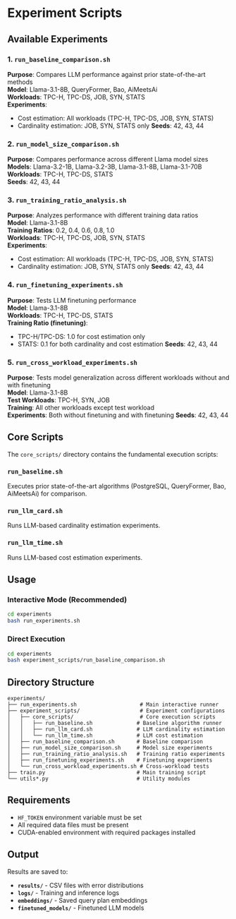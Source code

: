 # Experiment Scripts

## Available Experiments

### 1. `run_baseline_comparison.sh`
**Purpose**: Compares LLM performance against prior state-of-the-art methods  
**Model**: Llama-3.1-8B, QueryFormer, Bao, AiMeetsAi  
**Workloads**: TPC-H, TPC-DS, JOB, SYN, STATS  
**Experiments**: 
- Cost estimation: All workloads (TPC-H, TPC-DS, JOB, SYN, STATS)
- Cardinality estimation: JOB, SYN, STATS only
**Seeds**: 42, 43, 44

### 2. `run_model_size_comparison.sh`
**Purpose**: Compares performance across different Llama model sizes  
**Models**: Llama-3.2-1B, Llama-3.2-3B, Llama-3.1-8B, Llama-3.1-70B  
**Workloads**: TPC-H, TPC-DS, STATS  
**Seeds**: 42, 43, 44

### 3. `run_training_ratio_analysis.sh`
**Purpose**: Analyzes performance with different training data ratios  
**Model**: Llama-3.1-8B  
**Training Ratios**: 0.2, 0.4, 0.6, 0.8, 1.0  
**Workloads**: TPC-H, TPC-DS, JOB, SYN, STATS  
**Experiments**: 
- Cost estimation: All workloads (TPC-H, TPC-DS, JOB, SYN, STATS)
- Cardinality estimation: JOB, SYN, STATS only
**Seeds**: 42, 43, 44

### 4. `run_finetuning_experiments.sh`
**Purpose**: Tests LLM finetuning performance  
**Model**: Llama-3.1-8B  
**Workloads**: TPC-H, TPC-DS, STATS  
**Training Ratio (finetuning)**: 
- TPC-H/TPC-DS: 1.0 for cost estimation only  
- STATS: 0.1 for both cardinality and cost estimation
**Seeds**: 42, 43, 44

### 5. `run_cross_workload_experiments.sh`
**Purpose**: Tests model generalization across different workloads without and with finetuning  
**Model**: Llama-3.1-8B  
**Test Workloads**: TPC-H, SYN, JOB  
**Training**: All other workloads except test workload  
**Experiments**: Both without finetuning and with finetuning
**Seeds**: 42, 43, 44

## Core Scripts

The `core_scripts/` directory contains the fundamental execution scripts:

### `run_baseline.sh`
Executes prior state-of-the-art algorithms (PostgreSQL, QueryFormer, Bao, AiMeetsAi) for comparison.

### `run_llm_card.sh`
Runs LLM-based cardinality estimation experiments.

### `run_llm_time.sh`
Runs LLM-based cost estimation experiments.

## Usage

### Interactive Mode (Recommended)
```bash
cd experiments
bash run_experiments.sh
```

### Direct Execution
```bash
cd experiments
bash experiment_scripts/run_baseline_comparison.sh
```

## Directory Structure

```
experiments/
├── run_experiments.sh                    # Main interactive runner
├── experiment_scripts/                   # Experiment configurations
│   ├── core_scripts/                     # Core execution scripts
│   │   ├── run_baseline.sh              # Baseline algorithm runner
│   │   ├── run_llm_card.sh              # LLM cardinality estimation
│   │   └── run_llm_time.sh              # LLM cost estimation
│   ├── run_baseline_comparison.sh       # Baseline comparison
│   ├── run_model_size_comparison.sh     # Model size experiments
│   ├── run_training_ratio_analysis.sh   # Training ratio experiments
│   ├── run_finetuning_experiments.sh    # Finetuning experiments
│   └── run_cross_workload_experiments.sh # Cross-workload tests
├── train.py                             # Main training script
└── utils*.py                            # Utility modules
```

## Requirements

- `HF_TOKEN` environment variable must be set
- All required data files must be present
- CUDA-enabled environment with required packages installed

## Output

Results are saved to:
- **`results/`** - CSV files with error distributions
- **`logs/`** - Training and inference logs
- **`embeddings/`** - Saved query plan embeddings
- **`finetuned_models/`** - Finetuned LLM models